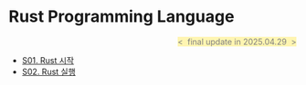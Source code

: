 # Rust Programming Language

<div align="right">
<span style="color:#808080; background-color:#fff5b1">&lt;&nbsp; final update in 2025.04.29 &nbsp;&gt;</span>
</div>

- [S01. Rust 시작   ][link-rust01]
- [S02. Rust 실행   ][link-rust02]

[link-rust01   ]: ./S01_Rust시작.md
[link-rust02   ]: ./S02_Rust실행.md
